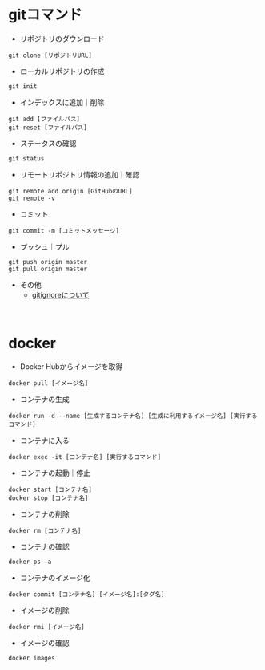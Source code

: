# gitコマンド

* リポジトリのダウンロード

```
git clone [リポジトリURL]
```

* ローカルリポジトリの作成

```
git init
```

* インデックスに追加｜削除

```
git add [ファイルパス]
git reset [ファイルパス]
```

* ステータスの確認

```
git status
```

* リモートリポジトリ情報の追加｜確認

```
git remote add origin [GitHubのURL]
git remote -v
```

* コミット

```
git commit -m [コミットメッセージ]
```

* プッシュ｜プル

```
git push origin master
git pull origin master
```

* その他
  * [gitignoreについて](https://qiita.com/anqooqie/items/110957797b3d5280c44f)

<br>

# docker

* Docker Hubからイメージを取得

```
docker pull [イメージ名]
```

* コンテナの生成

```
docker run -d --name [生成するコンテナ名] [生成に利用するイメージ名] [実行するコマンド]
```

* コンテナに入る

```
docker exec -it [コンテナ名] [実行するコマンド]
```

* コンテナの起動｜停止

```
docker start [コンテナ名]
docker stop [コンテナ名]
```

* コンテナの削除

```
docker rm [コンテナ名]
```

* コンテナの確認

```
docker ps -a
```

* コンテナのイメージ化

```
docker commit [コンテナ名] [イメージ名]:[タグ名]
```

* イメージの削除

```
docker rmi [イメージ名]
```

* イメージの確認

```
docker images
```






